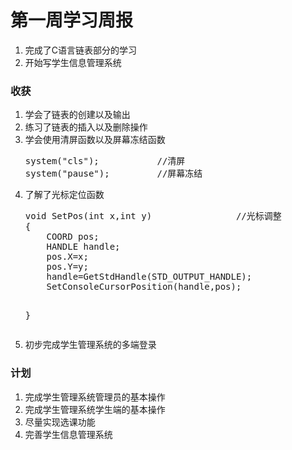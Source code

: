 <h1>第一周学习周报</h1>
<ol>
<li>完成了C语言链表部分的学习</li>
<li>开始写学生信息管理系统</li>
</ol>
<p><h3>收获</h3></p>
<ol>
<li>学会了链表的创建以及输出</li>
<li>练习了链表的插入以及删除操作</li>
<li>学会使用清屏函数以及屏幕冻结函数
<pre>
system("cls");           //清屏
system("pause");         //屏幕冻结
</pre>
</li>
<li>了解了光标定位函数
<pre>
void SetPos(int x,int y)				//光标调整
{
	COORD pos;
	HANDLE handle;
	pos.X=x;
	pos.Y=y;
	handle=GetStdHandle(STD_OUTPUT_HANDLE);
	SetConsoleCursorPosition(handle,pos);

}
</pre>
</li>
<li>初步完成学生管理系统的多端登录</li>
</ol>
<p><h3>计划</h3></p>
<ol>
<li>完成学生管理系统管理员的基本操作</li>
<li>完成学生管理系统学生端的基本操作</li>
<li>尽量实现选课功能</li>
<li>完善学生信息管理系统</li>
</ol>
